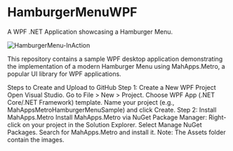 # HamburgerMenuWPF
A WPF .NET Application showcasing a Hamburger Menu.

![HamburgerMenu-InAction](https://github.com/sonia-devprose/HamburgerMenuWPF/assets/161012720/7341bce4-e776-40a1-b1c1-abf5aa01016a)

This repository contains a sample WPF desktop application demonstrating the implementation of a modern Hamburger Menu using MahApps.Metro, a popular UI library for WPF applications.

Steps to Create and Upload to GitHub
Step 1: Create a New WPF Project
Open Visual Studio.
Go to File > New > Project.
Choose WPF App (.NET Core/.NET Framework) template.
Name your project (e.g., MahAppsMetroHamburgerMenuSample) and click Create.
Step 2: Install MahApps.Metro
Install MahApps.Metro via NuGet Package Manager:
Right-click on your project in the Solution Explorer.
Select Manage NuGet Packages.
Search for MahApps.Metro and install it.
Note: The Assets folder contain the images.

